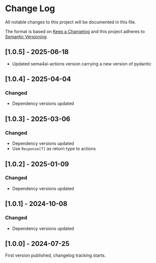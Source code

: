 # Change Log

All notable changes to this project will be documented in this file.

The format is based on [Keep a Changelog](https://keepachangelog.com/)
and this project adheres to [Semantic Versioning](https://semver.org/).

## [1.0.5] - 2025-06-18

- Updated sema4ai-actions version carrying a new version of pydantic

## [1.0.4] - 2025-04-04

### Changed

- Dependency versions updated

## [1.0.3] - 2025-03-06

### Changed

- Dependency versions updated
- Use `Response[T]` as return type to actions

## [1.0.2] - 2025-01-09

### Changed

- Dependency versions updated

## [1.0.1] - 2024-10-08

### Changed

- Dependency versions updated

## [1.0.0] - 2024-07-25

First version published, changelog tracking starts.
